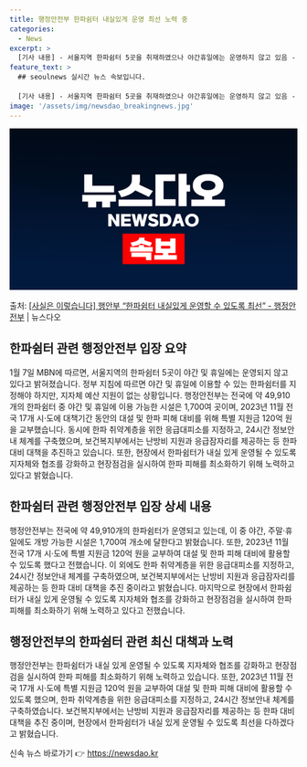 ```yaml
---
title: 행정안전부 한파쉼터 내실있게 운영 최선 노력 중
categories:
  - News
excerpt: >
  [기사 내용] - 서울지역 한파쉼터 5곳을 취재하였으나 야간휴일에는 운영하지 않고 있음 - 정부 지침상 야간…
feature_text: >
  ## seoulnews 실시간 뉴스 속보입니다.

  [기사 내용] - 서울지역 한파쉼터 5곳을 취재하였으나 야간휴일에는 운영하지 않고 있음 - 정부 지침상 야간…
image: '/assets/img/newsdao_breakingnews.jpg'
---
```


![뉴스다오 속보](/assets/img/newsdao_breakingnews.jpg)

<p>출처: <a href="https://newsdao.kr/2954" rel="dofollow">[사실은 이렇습니다] 행안부 “한파쉼터 내실있게 운영할 수 있도록 최선” - 행정안전부</a> | 뉴스다오</p>

<h2 data-ke-size="size26">한파쉼터 관련 행정안전부 입장 요약</h2>
<p data-ke-size="size16">1월 7일 MBN에 따르면, 서울지역의 한파쉼터 5곳이 야간 및 휴일에는 운영되지 않고 있다고 밝혀졌습니다. 정부 지침에 따르면 야간 및 휴일에 이용할 수 있는 한파쉼터를 지정해야 하지만, 지자체 예산 지원이 없는 상황입니다. 행정안전부는 전국에 약 49,910개의 한파쉼터 중 야간 및 휴일에 이용 가능한 시설은 1,700여 곳이며, 2023년 11월 전국 17개 시·도에 대책기간 동안의 대설 및 한파 피해 대비를 위해 특별 지원금 120억 원을 교부했습니다. 동시에 한파 취약계층을 위한 응급대피소를 지정하고, 24시간 정보안내 체계를 구축했으며, 보건복지부에서는 난방비 지원과 응급잠자리를 제공하는 등 한파 대비 대책을 추진하고 있습니다. 또한, 현장에서 한파쉼터가 내실 있게 운영될 수 있도록 지자체와 협조를 강화하고 현장점검을 실시하여 한파 피해를 최소화하기 위해 노력하고 있다고 밝혔습니다.</p>

<h2 data-ke-size="size26">한파쉼터 관련 행정안전부 입장 상세 내용</h2>
<p data-ke-size="size16">행정안전부는 전국에 약 49,910개의 한파쉼터가 운영되고 있는데, 이 중 야간, 주말·휴일에도 개방 가능한 시설은 1,700여 개소에 달한다고 밝혔습니다. 또한, 2023년 11월 전국 17개 시·도에 특별 지원금 120억 원을 교부하여 대설 및 한파 피해 대비에 활용할 수 있도록 했다고 전했습니다. 이 외에도 한파 취약계층을 위한 응급대피소를 지정하고, 24시간 정보안내 체계를 구축하였으며, 보건복지부에서는 난방비 지원과 응급잠자리를 제공하는 등 한파 대비 대책을 추진 중이라고 밝혔습니다. 마지막으로 현장에서 한파쉼터가 내실 있게 운영될 수 있도록 지자체와 협조를 강화하고 현장점검을 실시하여 한파 피해를 최소화하기 위해 노력하고 있다고 전했습니다.</p>

<h2 data-ke-size="size26">행정안전부의 한파쉼터 관련 최신 대책과 노력</h2>
<p data-ke-size="size16">행정안전부는 한파쉼터가 내실 있게 운영될 수 있도록 지자체와 협조를 강화하고 현장점검을 실시하여 한파 피해를 최소화하기 위해 노력하고 있습니다. 또한, 2023년 11월 전국 17개 시·도에 특별 지원금 120억 원을 교부하여 대설 및 한파 피해 대비에 활용할 수 있도록 했으며, 한파 취약계층을 위한 응급대피소를 지정하고, 24시간 정보안내 체계를 구축하였습니다. 보건복지부에서는 난방비 지원과 응급잠자리를 제공하는 등 한파 대비 대책을 추진 중이며, 현장에서 한파쉼터가 내실 있게 운영될 수 있도록 최선을 다하겠다고 밝혔습니다.</p>
 

신속 뉴스 바로가기 👉 <a href="https://newsdao.kr" rel="dofollow">https://newsdao.kr</a>


